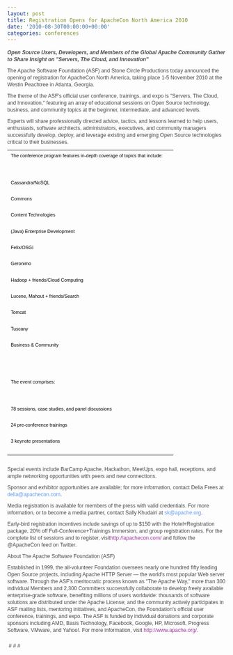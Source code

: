 ```yaml
---
layout: post
title: Registration Opens for ApacheCon North America 2010
date: '2010-08-30T00:00:00+00:00'
categories: conferences
---
```

<span style="font-family: Helvetica, Arial, sans-serif; font-size: 12px; color: #464646; line-height: 12px; "> 
    <p style="margin-top: 0px; margin-right: 0px; margin-bottom: 0px; margin-left: 0px; line-height: 1.333em; padding-top: 0px; padding-right: 0px; padding-bottom: 10px; padding-left: 0px; "><b><i>Open Source Users, Developers, and Members of the Global Apache Community Gather to Share Insight on &quot;Servers, The Cloud, and Innovation&quot;</i></b></p> 
    <p style="margin-top: 0px; margin-right: 0px; margin-bottom: 0px; margin-left: 0px; line-height: 1.333em; padding-top: 0px; padding-right: 0px; padding-bottom: 10px; padding-left: 0px; ">The Apache Software Foundation (ASF) and Stone Circle Productions today announced the opening of registration for ApacheCon North America, taking place <span class="xn-chron" style="font-family: Helvetica, Arial, sans-serif; ">1-5 November 2010</span> at the Westin Peachtree in <span class="xn-location" style="font-family: Helvetica, Arial, sans-serif; ">Atlanta, Georgia</span>.</p> 
    <p style="margin-top: 0px; margin-right: 0px; margin-bottom: 0px; margin-left: 0px; line-height: 1.333em; padding-top: 0px; padding-right: 0px; padding-bottom: 10px; padding-left: 0px; ">The theme of the ASF's official user conference, trainings, and expo is &quot;Servers, The Cloud, and Innovation,&quot; featuring an array of educational sessions on Open Source technology, business, and community topics at the beginner, intermediate, and advanced levels.</p> 
    <p style="margin-top: 0px; margin-right: 0px; margin-bottom: 0px; margin-left: 0px; line-height: 1.333em; padding-top: 0px; padding-right: 0px; padding-bottom: 10px; padding-left: 0px; ">Experts will share professionally directed advice, tactics, and lessons learned to help users, enthusiasts, software architects, administrators, executives, and community managers successfully develop, deploy, and leverage existing and emerging Open Source technologies critical to their businesses.</p> 
    <div class="divOverflow" style="width: 692px; overflow-x: auto; overflow-y: hidden; "> 
      <div style="margin-bottom: 0.0001in; margin-top: 0.0001in; "> 
        <table cellpadding="3" cellspacing="0" style="margin-top: 0px; margin-right: 0px; margin-bottom: 0px; margin-left: 0px; border-collapse: collapse; border-top-style: none; border-right-style: none; border-bottom-style: none; border-left-style: none; border-width: initial; border-color: initial; "><col style="padding-top: 0pt; padding-right: 5.4pt; padding-bottom: 5.4pt; padding-left: 5.4pt; " /> 
          <tbody> 
            <tr> 
              <td valign="bottom" style="margin-top: 0px; margin-right: 0px; margin-bottom: 0px; margin-left: 0px; "> 
                <p style="margin-top: 0px; margin-right: 0px; margin-bottom: 0px; margin-left: 0px; line-height: 1.333em; padding-top: 0px; padding-right: 0px; padding-bottom: 10px; padding-left: 0px; "><span class="prnews_span" style="font-family: Arial; font-size: 8pt; color: black; ">The conference program features in-depth coverage of topics that include:</span></p> 
              </td> 
              <td style="text-align: left; margin-top: 0px; margin-right: 0px; margin-bottom: 0px; margin-left: 0px; "> </td> 
            </tr> 
            <tr> 
              <td valign="bottom" style="margin-top: 0px; margin-right: 0px; margin-bottom: 0px; margin-left: 0px; "><br /></td> 
              <td style="text-align: left; margin-top: 0px; margin-right: 0px; margin-bottom: 0px; margin-left: 0px; "> </td> 
            </tr> 
            <tr> 
              <td valign="bottom" style="margin-top: 0px; margin-right: 0px; margin-bottom: 0px; margin-left: 0px; "> 
                <p style="margin-top: 0px; margin-right: 0px; margin-bottom: 0px; margin-left: 0px; line-height: 1.333em; padding-top: 0px; padding-right: 0px; padding-bottom: 10px; padding-left: 0px; "><span class="prnews_span" style="font-family: Arial; font-size: 8pt; color: black; ">Cassandra/NoSQL</span></p> 
              </td> 
              <td style="margin-top: 0px; margin-right: 0px; margin-bottom: 0px; margin-left: 0px; "> </td> 
            </tr> 
            <tr> 
              <td valign="bottom" style="margin-top: 0px; margin-right: 0px; margin-bottom: 0px; margin-left: 0px; "> 
                <p style="margin-top: 0px; margin-right: 0px; margin-bottom: 0px; margin-left: 0px; line-height: 1.333em; padding-top: 0px; padding-right: 0px; padding-bottom: 10px; padding-left: 0px; "><span class="prnews_span" style="font-family: Arial; font-size: 8pt; color: black; ">Commons</span></p> 
              </td> 
              <td style="margin-top: 0px; margin-right: 0px; margin-bottom: 0px; margin-left: 0px; "> </td> 
            </tr> 
            <tr> 
              <td valign="bottom" style="margin-top: 0px; margin-right: 0px; margin-bottom: 0px; margin-left: 0px; "> 
                <p style="margin-top: 0px; margin-right: 0px; margin-bottom: 0px; margin-left: 0px; line-height: 1.333em; padding-top: 0px; padding-right: 0px; padding-bottom: 10px; padding-left: 0px; "><span class="prnews_span" style="font-family: Arial; font-size: 8pt; color: black; ">Content Technologies</span></p> 
              </td> 
              <td style="margin-top: 0px; margin-right: 0px; margin-bottom: 0px; margin-left: 0px; "> </td> 
            </tr> 
            <tr> 
              <td valign="bottom" style="margin-top: 0px; margin-right: 0px; margin-bottom: 0px; margin-left: 0px; "> 
                <p style="margin-top: 0px; margin-right: 0px; margin-bottom: 0px; margin-left: 0px; line-height: 1.333em; padding-top: 0px; padding-right: 0px; padding-bottom: 10px; padding-left: 0px; "><span class="prnews_span" style="font-family: Arial; font-size: 8pt; color: black; ">(Java) Enterprise Development</span></p> 
              </td> 
              <td style="margin-top: 0px; margin-right: 0px; margin-bottom: 0px; margin-left: 0px; "> </td> 
            </tr> 
            <tr> 
              <td valign="bottom" style="margin-top: 0px; margin-right: 0px; margin-bottom: 0px; margin-left: 0px; "> 
                <p style="margin-top: 0px; margin-right: 0px; margin-bottom: 0px; margin-left: 0px; line-height: 1.333em; padding-top: 0px; padding-right: 0px; padding-bottom: 10px; padding-left: 0px; "><span class="prnews_span" style="font-family: Arial; font-size: 8pt; color: black; ">Felix/OSGi</span></p> 
              </td> 
              <td style="margin-top: 0px; margin-right: 0px; margin-bottom: 0px; margin-left: 0px; "> </td> 
            </tr> 
            <tr> 
              <td valign="bottom" style="margin-top: 0px; margin-right: 0px; margin-bottom: 0px; margin-left: 0px; "> 
                <p style="margin-top: 0px; margin-right: 0px; margin-bottom: 0px; margin-left: 0px; line-height: 1.333em; padding-top: 0px; padding-right: 0px; padding-bottom: 10px; padding-left: 0px; "><span class="prnews_span" style="font-family: Arial; font-size: 8pt; color: black; ">Geronimo</span></p> 
              </td> 
              <td style="margin-top: 0px; margin-right: 0px; margin-bottom: 0px; margin-left: 0px; "> </td> 
            </tr> 
            <tr> 
              <td valign="bottom" style="margin-top: 0px; margin-right: 0px; margin-bottom: 0px; margin-left: 0px; "> 
                <p style="margin-top: 0px; margin-right: 0px; margin-bottom: 0px; margin-left: 0px; line-height: 1.333em; padding-top: 0px; padding-right: 0px; padding-bottom: 10px; padding-left: 0px; "><span class="prnews_span" style="font-family: Arial; font-size: 8pt; color: black; ">Hadoop + friends/Cloud Computing</span></p> 
              </td> 
              <td style="margin-top: 0px; margin-right: 0px; margin-bottom: 0px; margin-left: 0px; "> </td> 
            </tr> 
            <tr> 
              <td valign="bottom" style="margin-top: 0px; margin-right: 0px; margin-bottom: 0px; margin-left: 0px; "> 
                <p style="margin-top: 0px; margin-right: 0px; margin-bottom: 0px; margin-left: 0px; line-height: 1.333em; padding-top: 0px; padding-right: 0px; padding-bottom: 10px; padding-left: 0px; "><span class="prnews_span" style="font-family: Arial; font-size: 8pt; color: black; ">Lucene, Mahout + friends/Search</span></p> 
              </td> 
              <td style="margin-top: 0px; margin-right: 0px; margin-bottom: 0px; margin-left: 0px; "> </td> 
            </tr> 
            <tr> 
              <td valign="bottom" style="margin-top: 0px; margin-right: 0px; margin-bottom: 0px; margin-left: 0px; "> 
                <p style="margin-top: 0px; margin-right: 0px; margin-bottom: 0px; margin-left: 0px; line-height: 1.333em; padding-top: 0px; padding-right: 0px; padding-bottom: 10px; padding-left: 0px; "><span class="prnews_span" style="font-family: Arial; font-size: 8pt; color: black; ">Tomcat</span></p> 
              </td> 
              <td style="margin-top: 0px; margin-right: 0px; margin-bottom: 0px; margin-left: 0px; "> </td> 
            </tr> 
            <tr> 
              <td valign="bottom" style="margin-top: 0px; margin-right: 0px; margin-bottom: 0px; margin-left: 0px; "> 
                <p style="margin-top: 0px; margin-right: 0px; margin-bottom: 0px; margin-left: 0px; line-height: 1.333em; padding-top: 0px; padding-right: 0px; padding-bottom: 10px; padding-left: 0px; "><span class="prnews_span" style="font-family: Arial; font-size: 8pt; color: black; ">Tuscany</span></p> 
              </td> 
              <td style="margin-top: 0px; margin-right: 0px; margin-bottom: 0px; margin-left: 0px; "> </td> 
            </tr> 
            <tr> 
              <td valign="bottom" style="margin-top: 0px; margin-right: 0px; margin-bottom: 0px; margin-left: 0px; "> 
                <p style="margin-top: 0px; margin-right: 0px; margin-bottom: 0px; margin-left: 0px; line-height: 1.333em; padding-top: 0px; padding-right: 0px; padding-bottom: 10px; padding-left: 0px; "><span class="prnews_span" style="font-family: Arial; font-size: 8pt; color: black; ">Business &amp; Community</span></p> 
              </td> 
              <td style="margin-top: 0px; margin-right: 0px; margin-bottom: 0px; margin-left: 0px; "> </td> 
            </tr> 
            <tr> 
              <td valign="bottom" style="margin-top: 0px; margin-right: 0px; margin-bottom: 0px; margin-left: 0px; "><br /></td> 
              <td style="margin-top: 0px; margin-right: 0px; margin-bottom: 0px; margin-left: 0px; "> </td> 
            </tr> 
            <tr> 
              <td valign="bottom" style="margin-top: 0px; margin-right: 0px; margin-bottom: 0px; margin-left: 0px; "><br /></td> 
              <td style="margin-top: 0px; margin-right: 0px; margin-bottom: 0px; margin-left: 0px; "> </td> 
            </tr> 
            <tr> 
              <td valign="bottom" style="margin-top: 0px; margin-right: 0px; margin-bottom: 0px; margin-left: 0px; "> 
                <p style="margin-top: 0px; margin-right: 0px; margin-bottom: 0px; margin-left: 0px; line-height: 1.333em; padding-top: 0px; padding-right: 0px; padding-bottom: 10px; padding-left: 0px; "><span class="prnews_span" style="font-family: Arial; font-size: 8pt; color: black; ">The event comprises:</span></p> 
              </td> 
              <td style="margin-top: 0px; margin-right: 0px; margin-bottom: 0px; margin-left: 0px; "> </td> 
            </tr> 
            <tr> 
              <td valign="bottom" style="margin-top: 0px; margin-right: 0px; margin-bottom: 0px; margin-left: 0px; "><br /></td> 
              <td style="margin-top: 0px; margin-right: 0px; margin-bottom: 0px; margin-left: 0px; "> </td> 
            </tr> 
            <tr> 
              <td valign="bottom" style="margin-top: 0px; margin-right: 0px; margin-bottom: 0px; margin-left: 0px; "> 
                <p style="margin-top: 0px; margin-right: 0px; margin-bottom: 0px; margin-left: 0px; line-height: 1.333em; padding-top: 0px; padding-right: 0px; padding-bottom: 10px; padding-left: 0px; "><span class="prnews_span" style="font-family: Arial; font-size: 8pt; color: black; ">78 sessions, case studies, and panel discussions</span></p> 
              </td> 
              <td style="margin-top: 0px; margin-right: 0px; margin-bottom: 0px; margin-left: 0px; "> </td> 
            </tr> 
            <tr> 
              <td valign="bottom" style="margin-top: 0px; margin-right: 0px; margin-bottom: 0px; margin-left: 0px; "> 
                <p style="margin-top: 0px; margin-right: 0px; margin-bottom: 0px; margin-left: 0px; line-height: 1.333em; padding-top: 0px; padding-right: 0px; padding-bottom: 10px; padding-left: 0px; "><span class="prnews_span" style="font-family: Arial; font-size: 8pt; color: black; ">24 pre-conference trainings</span></p> 
              </td> 
              <td style="margin-top: 0px; margin-right: 0px; margin-bottom: 0px; margin-left: 0px; "> </td> 
            </tr> 
            <tr> 
              <td valign="bottom" style="margin-top: 0px; margin-right: 0px; margin-bottom: 0px; margin-left: 0px; "> 
                <p style="margin-top: 0px; margin-right: 0px; margin-bottom: 0px; margin-left: 0px; line-height: 1.333em; padding-top: 0px; padding-right: 0px; padding-bottom: 10px; padding-left: 0px; "><span class="prnews_span" style="font-family: Arial; font-size: 8pt; color: black; ">3 keynote presentations</span></p> 
              </td> 
              <td style="margin-top: 0px; margin-right: 0px; margin-bottom: 0px; margin-left: 0px; "> </td> 
            </tr> 
            <tr> 
              <td style="margin-top: 0px; margin-right: 0px; margin-bottom: 0px; margin-left: 0px; "> </td> 
            </tr> 
          </tbody> 
        </table><br /><br /> 
      </div> 
    </div> 
    <p style="margin-top: 0px; margin-right: 0px; margin-bottom: 0px; margin-left: 0px; line-height: 1.333em; padding-top: 0px; padding-right: 0px; padding-bottom: 10px; padding-left: 0px; ">Special events include BarCamp Apache, Hackathon, MeetUps, expo hall, receptions, and ample networking opportunities with peers and new connections.</p> 
    <p style="margin-top: 0px; margin-right: 0px; margin-bottom: 0px; margin-left: 0px; line-height: 1.333em; padding-top: 0px; padding-right: 0px; padding-bottom: 10px; padding-left: 0px; ">Sponsor and exhibitor opportunities are available; for more information, contact <span class="xn-person" style="font-family: Helvetica, Arial, sans-serif; ">Delia Frees</span> at <a target="_blank" href="mailto:delia@apachecon.com" style="margin-top: 0px; margin-right: 0px; margin-bottom: 0px; margin-left: 0px; color: #6099e9; text-decoration: none; outline-style: none; outline-width: initial; outline-color: initial; ">delia@apachecon.com</a>.</p> 
    <p style="margin-top: 0px; margin-right: 0px; margin-bottom: 0px; margin-left: 0px; line-height: 1.333em; padding-top: 0px; padding-right: 0px; padding-bottom: 10px; padding-left: 0px; ">Media registration is available for members of the press with valid credentials. For more information, or to become a media partner, contact <span class="xn-person" style="font-family: Helvetica, Arial, sans-serif; ">Sally Khudairi</span> at <a target="_blank" href="mailto:sk@apache.org" style="margin-top: 0px; margin-right: 0px; margin-bottom: 0px; margin-left: 0px; color: #6099e9; text-decoration: none; outline-style: none; outline-width: initial; outline-color: initial; ">sk@apache.org</a>.</p> 
    <p style="margin-top: 0px; margin-right: 0px; margin-bottom: 0px; margin-left: 0px; line-height: 1.333em; padding-top: 0px; padding-right: 0px; padding-bottom: 10px; padding-left: 0px; ">Early-bird registration incentives include savings of up to <span class="xn-money" style="font-family: Helvetica, Arial, sans-serif; ">$150</span> with the Hotel+Registration package, 20% off Full-Conference+Trainings Immersion, and group registration rates. For the complete list of sessions and to register, visit<a target="_blank" href="http://apachecon.com/" style="margin-top: 0px; margin-right: 0px; margin-bottom: 0px; margin-left: 0px; color: #993399; text-decoration: none; outline-style: none; outline-width: initial; outline-color: initial; ">http://apachecon.com/</a> and follow the @ApacheCon feed on Twitter.</p> 
    <p style="margin-top: 0px; margin-right: 0px; margin-bottom: 0px; margin-left: 0px; line-height: 1.333em; padding-top: 0px; padding-right: 0px; padding-bottom: 10px; padding-left: 0px; ">About The Apache Software Foundation (ASF)</p> 
    <p style="margin-top: 0px; margin-right: 0px; margin-bottom: 0px; margin-left: 0px; line-height: 1.333em; padding-top: 0px; padding-right: 0px; padding-bottom: 10px; padding-left: 0px; ">Established in 1999, the all-volunteer Foundation oversees nearly one hundred fifty leading Open Source projects, including Apache HTTP Server — the world's most popular Web server software. Through the ASF's meritocratic process known as &quot;The Apache Way,&quot; more than 300 individual Members and 2,300 Committers successfully collaborate to develop freely available enterprise-grade software, benefiting millions of users worldwide: thousands of software solutions are distributed under the Apache License; and the community actively participates in ASF mailing lists, mentoring initiatives, and ApacheCon, the Foundation's official user conference, trainings, and expo. The ASF is funded by individual donations and corporate sponsors including AMD, Basis Technology, Facebook, Google, HP, Microsoft, Progress Software, VMware, and Yahoo!. For more information, visit <a target="_blank" href="http://www.apache.org/" style="margin-top: 0px; margin-right: 0px; margin-bottom: 0px; margin-left: 0px; color: #993399; text-decoration: none; outline-style: none; outline-width: initial; outline-color: initial; ">http://www.apache.org/</a>.</p> 
    <p>&nbsp;# # #</p></span>
